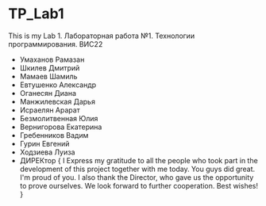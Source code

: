 # TP_Lab1
This is my Lab 1.
Лабораторная работа №1. Технологии программирования.
ВИС22
- Умаханов Рамазан 
- Шкилев Дмитрий
- Мамаев Шамиль
- Евтушенко Александр
- Оганесян Диана
- Манжилевская Дарья 
- Исраелян Арарат
- Безмолитвенная Юлия
- Вернигорова Екатерина
- Гребенников Вадим
- Гурин Евгений
- Ходзиева Луиза
- ДИРЕКтор
{
I Express my gratitude to all the people who took part in the development of this project together with me today. You guys did great. I'm proud of you.
I also thank the Director, who gave us the opportunity to prove ourselves.
We look forward to further cooperation.
Best wishes!                                                                                                                         
}
